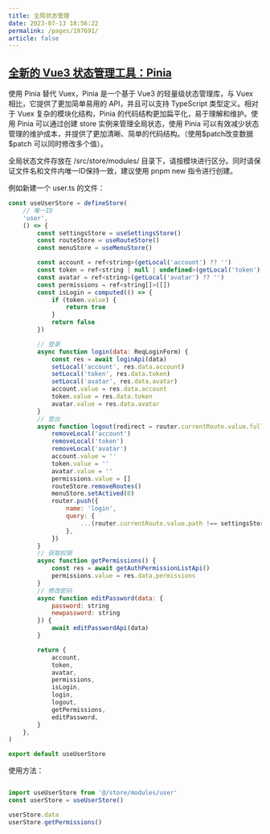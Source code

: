 ```yaml
---
title: 全局状态管理
date: 2023-07-13 18:56:22
permalink: /pages/197691/
article: false
---
```


## [全新的 Vue3 状态管理工具：Pinia](https://pinia.vuejs.org/zh/)

使用 Pinia 替代 Vuex，Pinia 是一个基于 Vue3 的轻量级状态管理库，与 Vuex 相比，它提供了更加简单易用的 API，并且可以支持 TypeScript 类型定义。相对于 Vuex 复杂的模块化结构，Pinia 的代码结构更加扁平化，易于理解和维护。使用 Pinia 可以通过创建 store 实例来管理全局状态，使用 Pinia 可以有效减少状态管理的维护成本，并提供了更加清晰、简单的代码结构。（使用$patch改变数据 $patch 可以同时修改多个值）。

全局状态文件存放在 /src/store/modules/ 目录下，请按模块进行区分。同时请保证文件名和文件内唯一ID保持一致，建议使用 pnpm new 指令进行创建。

例如新建一个 user.ts 的文件：
```js
const useUserStore = defineStore(
    // 唯一ID
    'user',
    () => {
        const settingsStore = useSettingsStore()
        const routeStore = useRouteStore()
        const menuStore = useMenuStore()

        const account = ref<string>(getLocal('account') ?? '')
        const token = ref<string | null | undefined>(getLocal('token') ?? '')
        const avatar = ref<string>(getLocal('avatar') ?? '')
        const permissions = ref<string[]>([])
        const isLogin = computed(() => {
            if (token.value) {
                return true
            }
            return false
        })

        // 登录
        async function login(data: ReqLoginForm) {
            const res = await loginApi(data)
            setLocal('account', res.data.account)
            setLocal('token', res.data.token)
            setLocal('avatar', res.data.avatar)
            account.value = res.data.account
            token.value = res.data.token
            avatar.value = res.data.avatar
        }
        // 登出
        async function logout(redirect = router.currentRoute.value.fullPath) {
            removeLocal('account')
            removeLocal('token')
            removeLocal('avatar')
            account.value = ''
            token.value = ''
            avatar.value = ''
            permissions.value = []
            routeStore.removeRoutes()
            menuStore.setActived(0)
            router.push({
                name: 'login',
                query: {
                    ...(router.currentRoute.value.path !== settingsStore.settings.home.fullPath && router.currentRoute.value.name !== 'login' && { redirect }),
                },
            })
        }
        // 获取权限
        async function getPermissions() {
            const res = await getAuthPermissionListApi()
            permissions.value = res.data.permissions
        }
        // 修改密码
        async function editPassword(data: {
            password: string
            newpassword: string
        }) {
            await editPasswordApi(data)
        }

        return {
            account,
            token,
            avatar,
            permissions,
            isLogin,
            login,
            logout,
            getPermissions,
            editPassword,
        }
    },
)

export default useUserStore


```
使用方法：
```js

import useUserStore from '@/store/modules/user'
const userStore = useUserStore()

userStore.data
userStore.getPermissions()

```
